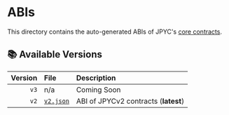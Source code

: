 # ABIs

This directory contains the auto-generated ABIs of JPYC's [core contracts](https://github.com/jcam1/JPYCv2).

## 📚 Available Versions

|          Version | File | Description                                            |
| ---------------: | :----------------------------------------------------- | :----------------------------------------------------- |
|        `v3` | n/a | Coming Soon                                |
|        `v2` | [`v2.json`](./v2.json) | ABI of JPYCv2 contracts (**latest**)                                |

